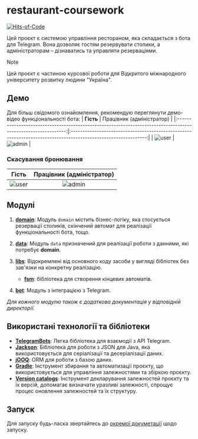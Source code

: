 # restaurant-coursework
[![Hits-of-Code](https://hitsofcode.com/github/y9vad9/restaurant-coursework?branch=master)](https://hitsofcode.com/github/y9vad9/restaurant-coursework/view?branch=master)


Цей проєкт є системою управління рестораном, яка складається з бота для Telegram. Вона
дозволяє гостям резервувати столики, а адміністраторам – дізнаватись та управляти резерваціями.

> [!NOTE]
> Цей проєкт є частиною курсової роботи для Відкритого міжнародного університету розвитку людини "Україна".

## Демо
Для більш свідомого ознайомлення, рекомендую переглянути демо-відео функціональності бота:
|                                                   **Гість**                                                   |                                            Працівник (адміністратор)                                           |
|:-------------------------------------------------------------------------------------------------------------:|:--------------------------------------------------------------------------------------------------------------:|
| ![user](https://github.com/y9vad9/restaurant-coursework/assets/32961194/09c7cdfd-d45d-4600-a949-13a2ad34c9c9) | ![admin](https://github.com/y9vad9/restaurant-coursework/assets/32961194/9a818cd7-4436-4b53-87ce-1c2e3ac352fb) |

### Скасування бронювання
|                                                   **Гість**                                                   |                                            Працівник (адміністратор)                                           |
|:-------------------------------------------------------------------------------------------------------------:|:--------------------------------------------------------------------------------------------------------------:|
| ![user](https://github.com/y9vad9/restaurant-coursework/assets/32961194/6aa65924-4582-47a5-bfaf-bf9e0758b39a) | ![admin](https://github.com/y9vad9/restaurant-coursework/assets/32961194/96256de7-07b8-410c-a2bd-44782a4f4785) |



## Модулі

1. [**domain**](domain): Модуль `domain` містить бізнес-логіку, яка стосується резервації столиків, скінчений автомат для реалізації
функціональності бота, тощо.

2. [**data**](data): Модуль `data` призначений для реалізації роботи з данними, які потребує **domain**.

3. **[libs](libs)**: Відокремлені від основного коду засоби у вигляді бібліотек без зав'язки на конкретну реалізацію.
    - **[fsm](libs/fsm)**: бібліотека для створення кінцевих автоматів.
4. **[bot](bot)**: Модуль з інтеграцією з Telegram.

*Для кожного модулю також є додаткова документація у відповідній директорії.*

## Використані технології та бібліотеки

- **[TelegramBots](https://github.com/rubenlagus/TelegramBots)**: Легка бібліотека для взаємодії з API Telegram.
- **[Jackson](https://github.com/FasterXML/jackson)**: Бібліотека для роботи з JSON для Java, яка використовується для серіалізації та десеріалізації даних.
- **[jOOQ](https://www.jooq.org/)**: ORM для роботи з базою даних.
- **[Gradle](https://gradle.org/)**: Інструмент збирання та автоматизації проєкту, що використовується для управління залежностями та збіркою
  проєкту.
- **[Version catalogs](https://docs.gradle.org/current/userguide/platforms.html)**: Інструмент декларування залежностей проєкту та їх версій, допомагає визначати уразливі
  залежності, спрощує процес оновлення залежностей та їх структуру.

## Запуск
Для запуску будь-ласка звертайтесь до [окремої докуметації](docs/RUNNING.md) щодо запуску.
